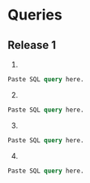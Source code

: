 # Queries

## Release 1

1.
  ```sql
Paste SQL query here.
```

2.
  ```sql
Paste SQL query here.
```

3.
  ```sql
Paste SQL query here.
```

4.
  ```sql
Paste SQL query here.
```
